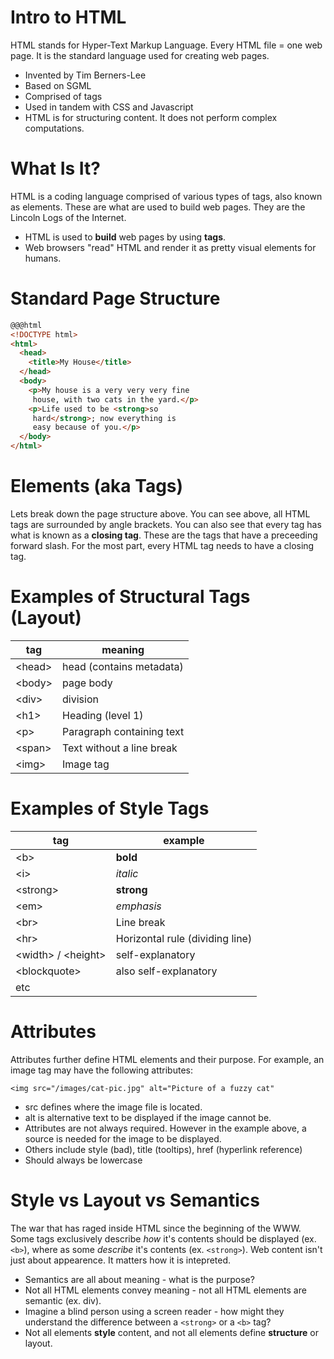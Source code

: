 # Intro to HTML

HTML stands for Hyper-Text Markup Language. Every HTML file = one web page. It is the standard language used for creating web pages. 

* Invented by Tim Berners-Lee
* Based on SGML
* Comprised of tags
* Used in tandem with CSS and Javascript
* HTML is for structuring content. It does not perform complex computations. 

# What Is It?

HTML is a coding language comprised of various types of tags, also known as elements. These are what are used to build web pages. They are the Lincoln Logs of the Internet.

* HTML is used to **build** web pages by using **tags**.
* Web browsers "read" HTML and render it as pretty visual elements for humans.


# Standard Page Structure

```html
@@@html
<!DOCTYPE html>
<html>
  <head>
    <title>My House</title>
  </head>
  <body>
    <p>My house is a very very very fine
     house, with two cats in the yard.</p>
    <p>Life used to be <strong>so
     hard</strong>; now everything is
     easy because of you.</p>
  </body>
</html>
```

# Elements (aka Tags)

Lets break down the page structure above. You can see above, all HTML tags are surrounded by angle brackets. You can also see that every tag has what is known as a **closing tag**. These are the tags that have a preceeding forward slash. For the most part, every HTML tag needs to have a closing tag.

# Examples of Structural Tags (Layout)

|tag|meaning|
|---|---|
|\<head>|head (contains metadata)|
|\<body>|page body|
|\<div>|division|
|\<h1>|Heading (level 1)|
|\<p>|Paragraph containing text|
|\<span>|Text without a line break|
|\<img>|Image tag|


# Examples of Style Tags

|tag|example|
|---|---|
|\<b>|<b>bold</b>|
|\<i>|<i>italic</i>|
|\<strong>|<strong>strong</strong>|
|\<em>|<em>emphasis</em>|
|\<br>|Line break|
|\<hr>|Horizontal rule (dividing line)|
|\<width> / \<height>|self-explanatory|
|\<blockquote>|also self-explanatory|
|etc|

# Attributes

Attributes further define HTML elements and their purpose. For example, an image tag may have the following attributes:

```<img src="/images/cat-pic.jpg" alt="Picture of a fuzzy cat"```

* src defines where the image file is located.
* alt is alternative text to be displayed if the image cannot be. 
* Attributes are not always required. However in the example above, a source is needed for the image to be displayed.
* Others include style (bad), title (tooltips), href (hyperlink reference)
* Should always be lowercase

# Style vs Layout vs Semantics

The war that has raged inside HTML since the beginning of the WWW. Some tags exclusively describe _how_ it's contents should be displayed (ex. ```<b>```), where as some _describe_ it's contents (ex. ```<strong>```). Web content isn't just about appearence. It matters how it is intepreted. 

* Semantics are all about meaning - what is the purpose?
* Not all HTML elements convey meaning - not all HTML elements are semantic (ex. div). 
* Imagine a blind person using a screen reader - how might they understand the difference between a ```<strong>``` or a ```<b>``` tag?
* Not all elements **style** content, and not all elements define **structure** or layout.


